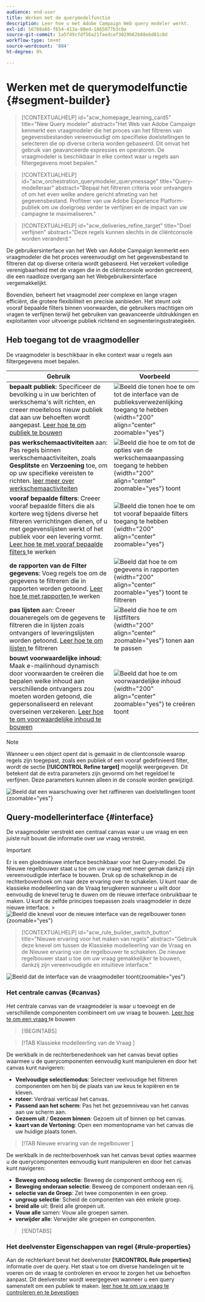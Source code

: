```yaml
---
audience: end-user
title: Werken met de querymodelfunctie
description: Leer hoe u met Adobe Campaign Web query modeler werkt.
exl-id: 56708a66-f654-413a-80ed-1865077b3c0a
source-git-commit: 1a5f49cfdf56a21faedcef3029b62b88ebd81c8d
workflow-type: tm+mt
source-wordcount: '884'
ht-degree: 0%

---
```


# Werken met de querymodelfunctie {#segment-builder}

>[!CONTEXTUALHELP]
>id="acw_homepage_learning_card5"
>title="New Query modeler"
>abstract="Het Web van Adobe Campaign kenmerkt een vraagmodeler die het proces van het filtreren van gegevensbestanden vereenvoudigt om specifieke doelstellingen te selecteren die op diverse criteria worden gebaseerd. Dit omvat het gebruik van geavanceerde expressies en operatoren. De vraagmodeler is beschikbaar in elke context waar u regels aan filtergegevens moet bepalen."

>[!CONTEXTUALHELP]
>id="acw_orchestration_querymodeler_querymessage"
>title="Query-modelleraar"
>abstract="Bepaal het filtreren criteria voor ontvangers of om het even welke andere gericht afmeting van het gegevensbestand. Profiteer van uw Adobe Experience Platform-publiek om uw doelgroep verder te verfijnen en de impact van uw campagne te maximaliseren."

>[!CONTEXTUALHELP]
>id="acw_deliveries_refine_target"
>title="Doel verfijnen"
>abstract="Deze regels kunnen slechts in de cliëntconsole worden veranderd."

De gebruikersinterface van het Web van Adobe Campaign kenmerkt een vraagmodeler die het proces vereenvoudigt om het gegevensbestand te filtreren dat op diverse criteria wordt gebaseerd. Het verzekert volledige verenigbaarheid met de vragen die in de cliëntconsole worden gecreeerd, die een naadloze overgang aan het Webgebruikersinterface vergemakkelijkt.

Bovendien, beheert het vraagmodel zeer complexe en lange vragen efficiënt, die grotere flexibiliteit en precisie aanbieden. Het steunt ook vooraf bepaalde filters binnen voorwaarden, die gebruikers machtigen om vragen te verfijnen terwijl het gebruiken van geavanceerde uitdrukkingen en exploitanten voor uitvoerige publiek richtend en segmenteringsstrategieën.

## Heb toegang tot de vraagmodeller

De vraagmodeler is beschikbaar in elke context waar u regels aan filtergegevens moet bepalen.

| Gebruik | Voorbeeld |
|  ---  |  ---  |
| **bepaalt publiek**: Specificeer de bevolking u in uw berichten of werkschema&#39;s wilt richten, en creeer moeiteloos nieuw publiek dat aan uw behoeften wordt aangepast. [ Leer hoe te om publiek te bouwen ](../audience/one-time-audience.md) | ![ Beeld die tonen hoe te om tot de interface van de publieksverwezenlijking toegang te hebben ](assets/access-audience.png){width="200" align="center" zoomable="yes"} |
| **pas werkschemaactiviteiten** aan: Pas regels binnen werkschemaactiviteiten, zoals **Gesplitste** en **Verzoening** toe, om op uw specifieke vereisten te richten. [ leer meer over werkschemaactiviteiten ](../workflows/activities/about-activities.md) | ![ Beeld die hoe te om tot de opties van de werkschemaaanpassing toegang te hebben ](assets/access-workflow.png){width="200" align="center" zoomable="yes"} toont |
| **vooraf bepaalde filters**: Creeer vooraf bepaalde filters die als kortere weg tijdens diverse het filtreren verrichtingen dienen, of u met gegevenslijsten werkt of het publiek voor een levering vormt. [ Leer hoe te met vooraf bepaalde filters ](../get-started/predefined-filters.md) te werken | ![ Beeld die tonen hoe te om tot vooraf bepaalde filters toegang te hebben ](assets/access-predefined-filter.png){width="200" align="center" zoomable="yes"} |
| **de rapporten van de Filter gegevens**: Voeg regels toe om de gegevens te filtreren die in rapporten worden getoond. [ Leer hoe te met rapporten ](../reporting/gs-reports.md) te werken | ![ Beeld dat hoe te om gegevens in rapporten ](assets/access-reports.png){width="200" align="center" zoomable="yes"} toont te filtreren |
| **pas lijsten** aan: Creeer douaneregels om de gegevens te filtreren die in lijsten zoals ontvangers of leveringslijsten worden getoond. [ Leer hoe te om lijsten ](../get-started/list-filters.md#list-built-in-filters) te filtreren | ![ Beeld die hoe te om lijstfilters ](assets/access-lists.png){width="200" align="center" zoomable="yes"} tonen aan te passen |
| **bouwt voorwaardelijke inhoud**: Maak e-mailinhoud dynamisch door voorwaarden te creëren die bepalen welke inhoud aan verschillende ontvangers zou moeten worden getoond, die gepersonaliseerd en relevant overseinen verzekeren. [ Leer hoe te om voorwaardelijke inhoud te bouwen ](../personalization/conditions.md) | ![ Beeld dat hoe te om voorwaardelijke inhoud ](assets/conditional-content.png){width="200" align="center" zoomable="yes"} te creëren toont |

>[!NOTE]
>
>Wanneer u een object opent dat is gemaakt in de clientconsole waarop regels zijn toegepast, zoals een publiek of een vooraf gedefinieerd filter, wordt de sectie **[!UICONTROL Refine target]** mogelijk weergegeven. Dit betekent dat de extra parameters zijn gevormd om het regeldoel te verfijnen. Deze parameters kunnen alleen in de console worden gewijzigd.
>
>![ Beeld dat een waarschuwing over het raffineren van doelstellingen toont ](assets/target-warning.png){zoomable="yes"}

## Query-modellerinterface {#interface}

De vraagmodeler verstrekt een centraal canvas waar u uw vraag en een juiste ruit bouwt die informatie over uw vraag verstrekt.

>[!IMPORTANT]
>
>Er is een gloednieuwe interface beschikbaar voor het Query-model. De Nieuwe regelbouwer staat u toe om uw vraag met meer gemak dankzij zijn vereenvoudigde interface te bouwen. Druk op de schakelknop in de rechterbovenhoek om naar deze ervaring over te schakelen. U kunt naar de klassieke modelleerling van de Vraag terugkeren wanneer u wilt door eenvoudig de knevel terug te duwen om de nieuwe interface onbruikbaar te maken. U kunt de zelfde principes toepassen zoals vraagmodeler in deze nieuwe interface.
>&#x200B;>![Beeld die knevel voor de nieuwe interface van de regelbouwer tonen ](assets/query-modeler-toggle.png){zoomable="yes"}


>[!CONTEXTUALHELP]
>id="acw_rule_builder_switch_button"
>title="Nieuwe ervaring voor het maken van regels"
>abstract="Gebruik deze knevel om tussen de Klassieke modelleerling van de Vraag en de Nieuwe ervaring van de regelbouwer te schakelen. De nieuwe regelbouwer staat u toe om uw vraag gemakkelijker te bouwen, dankzij zijn vereenvoudigde en intuïtieve interface."

![ Beeld dat de interface van de vraagmodeller toont ](assets/query-interface.png){zoomable="yes"}

### Het centrale canvas {#canvas}

Het centrale canvas van de vraagmodeler is waar u toevoegt en de verschillende componenten combineert om uw vraag te bouwen. [ Leer hoe te om een vraag ](build-query.md) te bouwen

>[!BEGINTABS]

>[!TAB  Klassieke modelleerling van de Vraag ]

De werkbalk in de rechterbenedenhoek van het canvas bevat opties waarmee u de querycomponenten eenvoudig kunt manipuleren en door het canvas kunt navigeren:

* **Veelvoudige selectiemodus**: Selecteer veelvoudige het filtreren componenten om hen bij de plaats van uw keus te kopiëren en te kleven.
* **roteer**: Verdraai verticaal het canvas.
* **Passend aan het scherm**: Pas het het gezoemniveau van het canvas aan uw scherm aan.
* **Gezoem uit** / **Gezoem binnen**: Gezoem uit of binnen op het canvas.
* **kaart van de Vertoning**: Open een momentopname van het canvas die uw huidige plaats tonen.

>[!TAB  Nieuwe ervaring van de regelbouwer ]

De werkbalk in de rechterbovenhoek van het canvas bevat opties waarmee u de querycomponenten eenvoudig kunt manipuleren en door het canvas kunt navigeren:

* **Beweeg omhoog selectie**: Beweeg de component omhoog een rij.
* **Beweging onderaan selectie**: Beweeg de component onderaan een rij.
* **selectie van de Groep**: Zet twee componenten in een groep.
* **ungroup selectie**: Scheid de componenten van één enkele groep.
* **breid alle** uit: Breid alle groepen uit.
* **Vouw alle** samen: Vouw alle groepen samen.
* **verwijder alle**: Verwijder alle groepen en componenten.

>[!ENDTABS]

### Het deelvenster Eigenschappen van regel {#rule-properties}

Aan de rechterkant bevat het deelvenster **[!UICONTROL Rule properties]** informatie over de query. Het staat u toe om diverse handelingen uit te voeren om de vraag te controleren en ervoor te zorgen het uw behoeften aanpast. Dit deelvenster wordt weergegeven wanneer u een query samenstelt om een publiek te maken. [ leer hoe te om uw vraag te controleren en te bevestigen ](build-query.md#check-and-validate-your-query)
